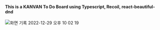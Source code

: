 #### This is a KANVAN To Do Board using Typescript, Recoil, react-beautiful-dnd
![화면 기록 2022-12-29 오후 10 02 19](https://user-images.githubusercontent.com/48711263/209954997-26ea287e-e2fb-473b-a00f-ae3fca240ce9.gif)
